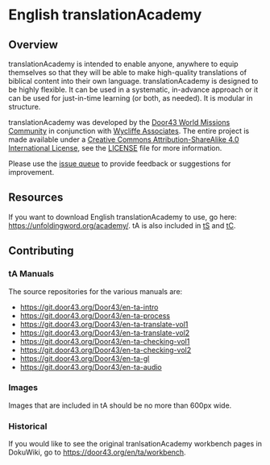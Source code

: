 # English translationAcademy

## Overview

translationAcademy is intended to enable anyone, anywhere to equip themselves so that they will be able to make high-quality translations of biblical content into their own language. translationAcademy is designed to be highly flexible. It can be used in a systematic, in-advance approach or it can be used for just-in-time learning (or both, as needed). It is modular in structure.

translationAcademy was developed by the [Door43 World Missions Community](https://door43.org) in conjunction with [Wycliffe Associates](http://www.wycliffeassociates.org/).  The entire project is made
available under a [Creative Commons Attribution-ShareAlike 4.0 International License](http://creativecommons.org/licenses/by-sa/4.0), see the [LICENSE](https://git.door43.org/Door43/en-ta/src/master/LICENSE.md) file for more information.

Please use the [issue queue](https://git.door43.org/Door43/en-ta/issues) to provide feedback or suggestions for improvement.

## Resources

If you want to download English translationAcademy to use, go here: https://unfoldingword.org/academy/.  tA is also included in [tS](http://ufw.io/ts) and [tC](http://ufw.io/tc).

## Contributing

### tA Manuals

The source repositories for the various manuals are:

* https://git.door43.org/Door43/en-ta-intro
* https://git.door43.org/Door43/en-ta-process
* https://git.door43.org/Door43/en-ta-translate-vol1
* https://git.door43.org/Door43/en-ta-translate-vol2
* https://git.door43.org/Door43/en-ta-checking-vol1
* https://git.door43.org/Door43/en-ta-checking-vol2
* https://git.door43.org/Door43/en-ta-gl
* https://git.door43.org/Door43/en-ta-audio


### Images

Images that are included in tA should be no more than 600px wide.

### Historical

If you would like to see the original tranlsationAcademy workbench pages in DokuWiki, go to https://door43.org/en/ta/workbench.